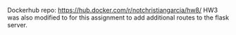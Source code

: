 Dockerhub repo: https://hub.docker.com/r/notchristiangarcia/hw8/
HW3 was also modified to for this assignment to add additional routes to the flask server.